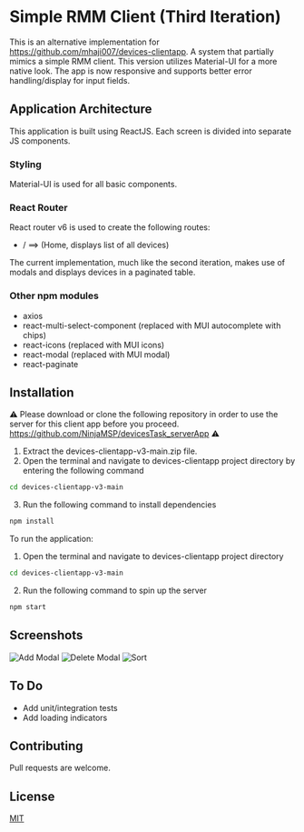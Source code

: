 # Simple RMM Client (Third Iteration) 

This is an alternative implementation for <https://github.com/mhaji007/devices-clientapp>. A system that partially mimics a simple RMM client. This version utilizes Material-UI for a more native look. The app is now responsive and supports better error handling/display for input fields.

## Application Architecture
This application is built using ReactJS. Each screen is divided into separate JS components.

### Styling
Material-UI is used for all basic components.

### React Router
React router v6 is used to create the following routes:

* /  ==> (Home, displays list of all devices)

The current implementation, much like the second iteration, makes use of modals and displays devices in a paginated table.

### Other npm modules
*	axios
*	react-multi-select-component (replaced with MUI autocomplete with chips)
*	react-icons (replaced with MUI icons)
*	react-modal (replaced with MUI modal)
*	react-paginate

## Installation
⚠️ 
Please download or clone the following repository in order to use the server for this client app before you proceed. <https://github.com/NinjaMSP/devicesTask_serverApp>
⚠️

1.	Extract the devices-clientapp-v3-main.zip file.  
2.	Open the terminal and navigate to devices-clientapp project directory by entering the following command


```bash
cd devices-clientapp-v3-main
```
3.	Run the following command to install dependencies 

```bash
npm install 
```

To run the application: 

1.	Open the terminal and navigate to devices-clientapp project directory 
```bash
cd devices-clientapp-v3-main
```
2.	Run the following command to spin up the server
```bash
npm start 
```

## Screenshots
![Add Modal](https://user-images.githubusercontent.com/22078200/142036800-4009cab4-bee4-4f01-86c8-14b00c6c0629.PNG)
![Delete Modal](https://user-images.githubusercontent.com/22078200/142036830-8ef6c3b6-fe73-408c-9cc4-2ea5740d519c.PNG)
![Sort](https://user-images.githubusercontent.com/22078200/142036923-8b04b036-cf2e-48ee-aa92-7a1702f33f15.PNG)

## To Do
* Add unit/integration tests
* Add loading indicators

## Contributing
Pull requests are welcome.

## License
[MIT](https://choosealicense.com/licenses/mit/)
